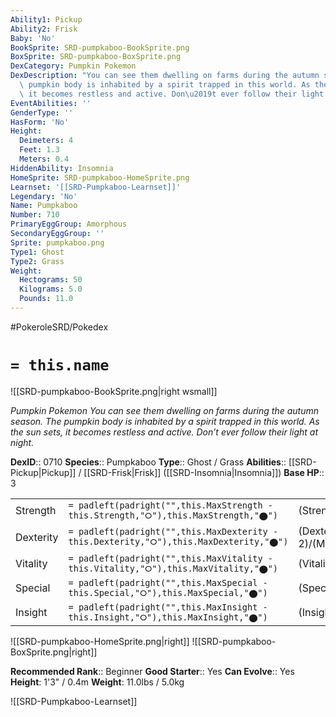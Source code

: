 ```yaml
---
Ability1: Pickup
Ability2: Frisk
Baby: 'No'
BookSprite: SRD-pumpkaboo-BookSprite.png
BoxSprite: SRD-pumpkaboo-BoxSprite.png
DexCategory: Pumpkin Pokemon
DexDescription: "You can see them dwelling on farms during the autumn season. The\
  \ pumpkin body is inhabited by a spirit trapped in this world. As the sun sets,\
  \ it becomes restless and active. Don\u2019t ever follow their light at night."
EventAbilities: ''
GenderType: ''
HasForm: 'No'
Height:
  Deimeters: 4
  Feet: 1.3
  Meters: 0.4
HiddenAbility: Insomnia
HomeSprite: SRD-pumpkaboo-HomeSprite.png
Learnset: '[[SRD-Pumpkaboo-Learnset]]'
Legendary: 'No'
Name: Pumpkaboo
Number: 710
PrimaryEggGroup: Amorphous
SecondaryEggGroup: ''
Sprite: pumpkaboo.png
Type1: Ghost
Type2: Grass
Weight:
  Hectograms: 50
  Kilograms: 5.0
  Pounds: 11.0
---
```


#PokeroleSRD/Pokedex

# `= this.name`

![[SRD-pumpkaboo-BookSprite.png|right wsmall]]

*Pumpkin Pokemon*
*You can see them dwelling on farms during the autumn season. The pumpkin body is inhabited by a spirit trapped in this world. As the sun sets, it becomes restless and active. Don’t ever follow their light at night.*

**DexID**:: 0710
**Species**:: Pumpkaboo
**Type**:: Ghost / Grass
**Abilities**:: [[SRD-Pickup|Pickup]] / [[SRD-Frisk|Frisk]] ([[SRD-Insomnia|Insomnia]])
**Base HP**:: 3

|           |                                                                                        |                                          |
| --------- | -------------------------------------------------------------------------------------- | ---------------------------------------- |
| Strength  | `= padleft(padright("",this.MaxStrength - this.Strength,"⭘"),this.MaxStrength,"⬤")`    | (Strength::2)/(MaxStrength::4)   |
| Dexterity | `= padleft(padright("",this.MaxDexterity - this.Dexterity,"⭘"),this.MaxDexterity,"⬤")` | (Dexterity:: 2)/(MaxDexterity::4) |
| Vitality  | `= padleft(padright("",this.MaxVitality - this.Vitality,"⭘"),this.MaxVitality,"⬤")`    | (Vitality::2)/(MaxVitality::5)   |
| Special   | `= padleft(padright("",this.MaxSpecial - this.Special,"⭘"),this.MaxSpecial,"⬤")`       | (Special::2)/(MaxSpecial::4)     |
| Insight   | `= padleft(padright("",this.MaxInsight - this.Insight,"⭘"),this.MaxInsight,"⬤")`       | (Insight::2)/(MaxInsight::4)     |

![[SRD-pumpkaboo-HomeSprite.png|right]]
![[SRD-pumpkaboo-BoxSprite.png|right]]

**Recommended Rank**:: Beginner
**Good Starter**:: Yes
**Can Evolve**:: Yes
**Height**: 1'3" / 0.4m
**Weight**: 11.0lbs / 5.0kg

![[SRD-Pumpkaboo-Learnset]]